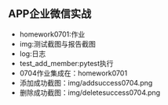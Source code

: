 ## APP企业微信实战
- homework0701:作业
- img:测试截图与报告截图
- log:日志
- test_add_member:pytest执行
- 0704作业集成在：homework0701
- 添加成功截图：img/addsuccess0704.png
- 删除成功截图：img/deletesuccess0704.png